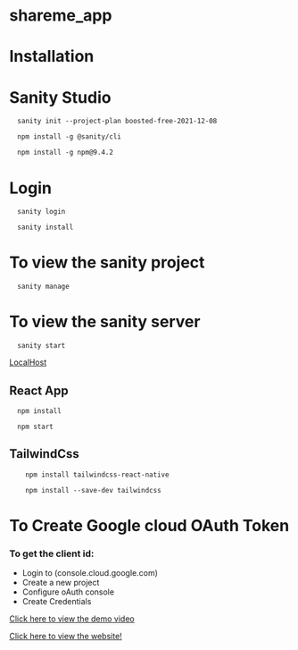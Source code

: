 # shareme_app
# Installation


# Sanity Studio

      sanity init --project-plan boosted-free-2021-12-08 
      
      npm install -g @sanity/cli       
      
      npm install -g npm@9.4.2  
      
# Login
      sanity login   
      
      sanity install   
      
# To view the sanity project

      sanity manage
      
# To view the sanity server

      sanity start
      
[LocalHost](http://localhost:3000) 
   

## React App

      npm install
      
      npm start
      
## TailwindCss
       
        npm install tailwindcss-react-native 

        npm install --save-dev tailwindcss 
        
# To Create Google cloud OAuth Token
### To get the client id:

* Login to (console.cloud.google.com)
* Create a new project
* Configure oAuth console
* Create Credentials
  



[Click here to view the demo video](https://drive.google.com/file/d/1OapDKUfRWy7MnS54Xvu2ZfmhQOu7gwPr/view?usp=sharing)

[Click here to view the website!](https://deeps-shareme.netlify.app)
